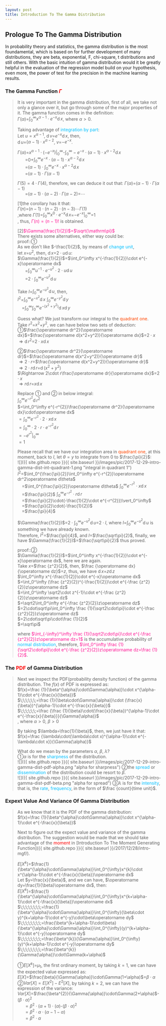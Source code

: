 ```yaml
---
layout: post
title: Introduction To The Gamma Distribution
---
```


## Prologue To The Gamma Distribution
<p class="message">
In probability theory and statistics, the gamma distribution is the most foundamental, which is based on for further development of many distributions, they are beta, exponential, F, chi-square, t distributions and still others.
With the basic intuition of gamma distribution would it be greatly helpful in the evaluation of the regression model build on your hypothesis, even more, the power of test for the precision in the machine learning results.   
</p>

### The Gamma Function <font color="Red">$\Gamma$</font>
>It is very important in the gamma distribution, first of all, we take not only a glance over it, but go through some of the major properties of it.  The gamma function comes in the definition:  
>$\Gamma(\alpha)$=$\int_0^\infty x^{\alpha-1}\cdot e^{-x}\operatorname dx$, where $\alpha>0$.  
>
>Taking advantage of <font color="DeepSkyBlue">integration by part</font>:  
>Let $u=x^{\alpha-1}$, $\operatorname dv$=$e^{-x}\operatorname dx$, then,  
>$\operatorname du$=$(\alpha-1)\cdot x^{\alpha-2}$, $v$=$-e^{-x}$.  
>
>$\Gamma(\alpha)$=$x^{\alpha-1}\cdot(-e^{-x})\vert_0^\infty$-$\int_0^\infty -e^{-x}\cdot (\alpha-1)\cdot x^{\alpha-2}\operatorname dx$  
>$\;\;\;\;\;\;\;$=$0$+$\int_0^\infty e^{-x}\cdot (\alpha-1)\cdot x^{\alpha-2}\operatorname dx$  
>$\;\;\;\;\;\;\;$=$(\alpha-1)\cdot\int_0^\infty e^{-x}\cdot x^{\alpha-2}\operatorname dx$  
>$\;\;\;\;\;\;\;$=$(\alpha-1)\cdot\Gamma(\alpha-1)$  
>
>$\Gamma(5)=4\cdot\Gamma(4)$, therefore, we can deduce it out that: 
>$\Gamma(\alpha)$=$(\alpha-1)\cdot\Gamma(\alpha-1)$  
>$\;\;\;\;\;\;\;$=$(\alpha-1)\cdot(\alpha-2)\cdot\Gamma(\alpha-2)$=$\cdots$  
>
>[1]the corollary has it that:  
>$\Gamma(n)$=$(n-1)\cdot(n-2)\cdot(n-3)\cdots\Gamma(1)$  
>,where $\Gamma(1)$=$\int_0^\infty x^0\cdot e^{-x}\operatorname dx$=$-e^{-x}\vert_0^\infty$=$1$  
>, thus, <font color="DeepPink">$\Gamma(n)=(n-1)!$</font> is obtained. 
>
>[2]<font color="DeepPink">$\Gamma(\frac{1}{2})$=$\sqrt{\mathrm\pi}$</font>  
>There exists some alternatives, either way could be:  
>proof::&#10112;  
>As we don't like $-\frac{1}{2}$, by means of <font color="DeepSkyBlue">change unit</font>,  
>let $x$=$u^2$, then, $\operatorname dx$=$2\cdot u\operatorname du$:  
>$\Gamma(\frac{1}{2})$=$\int_0^\infty x^{-\frac{1}{2}}\cdot e^{-x}\operatorname dx$  
>$\;\;\;\;\;\;\;$=$\int_0^\infty u^{-1}\cdot e^{-u^{2}}\cdot 2\cdot u\operatorname du$  
>$\;\;\;\;\;\;\;$=$2\cdot\int_0^\infty e^{-u^{2}}\operatorname du$  
>
>Take $I$=$\int_0^\infty e^{-u^{2}}\operatorname du$, then,  
>$I^2$=$\int_0^\infty e^{-x^{2}}\operatorname dx$&nbsp;$\int_0^\infty e^{-y^{2}}\operatorname dy$  
>$\;\;\;\;$=$\int_0^\infty\int_0^\infty e^{-(x^{2}+y^{2})}\operatorname dx\operatorname dy$  
>
>Guess what?  We just transform our integral to the <font color="OrangeRed">quadrant one</font>.  
>Take $r^2$=$x^2$+$y^2$, we can have below two sets of deduction:  
>&#10112;$\frac{\operatorname dr^2}{\operatorname dx}$=$\frac{\operatorname d(x^2+y^2)}{\operatorname dx}$=$2\cdot x$  
>$\Rightarrow\operatorname dr^2$=$2\cdot x\operatorname dx$  
>
>&#10113;$\frac{\operatorname dr^2}{\operatorname dr}$=$\frac{\operatorname d(x^2+y^2)}{\operatorname dr}$  
>$\Rightarrow 2\cdot r$=$\frac{\operatorname d(x^2+y^2)}{\operatorname dr}$  
>$\Rightarrow 2\cdot r\operatorname dr$=$\operatorname d(x^2+y^2)$  
>$\Rightarrow 2\cdot r\frac{\operatorname dr}{\operatorname dx}$=$2\cdot x$  
>$\Rightarrow r\operatorname dr$=$x\operatorname dx$  
>
>Replace &#10112; and &#10113; in below integral:  
>$\int_0^\infty e^{-r^{2}}\operatorname dr^2$  
>$=\int_0^\infty e^{-r^{2}}\frac{\operatorname dr^2}{\operatorname dx}\cdot\operatorname dx$  
>$=\int_0^\infty e^{-r^{2}}\cdot 2\cdot x\operatorname dx$  
>$=\int_0^\infty \cdot 2\cdot r\cdot e^{-r^{2}}\operatorname dr$  
>$=-e^{r^{2}}\vert_0^\infty$  
>$=1$    
>
>Please recall that we have our integration area in <font color="OrangeRed">quadrant one</font>, at this moment, back to $I$, let $\theta=y$ to integrate from $0$ to $\frac{\pi}{2}$:  
![]({{ site.github.repo }}{{ site.baseurl }}/images/pic/2017-12-29-intro-gamma-dist-int-quadrant-1.png "integral in quadrant 1")
>$I^2$=$\int_0^{\frac{\pi}{2}}\int_0^\infty e^{-r^{2}}\operatorname dr^2\operatorname d\theta$  
>$\;\;\;\;$=$\int_0^{\frac{\pi}{2}}\operatorname d\theta$&nbsp;$\int_0^\infty e^{-r^{2}}\cdot x\operatorname dx$  
>$\;\;\;\;$=$\frac{\pi}{2}$&nbsp;$\int_0^\infty e^{-r^{2}}\cdot r\operatorname dr$  
>$\;\;\;\;$=$\frac{\pi}{2}\cdot(-\frac{1}{2}\cdot e^{-r^{2}})\vert_0^\infty$  
>$\;\;\;\;$=$\frac{\pi}{2}\cdot(-\frac{1}{2})$  
>$\;\;\;\;$=$\frac{\pi}{4}$
>
>$\Gamma(\frac{1}{2})$=$2\cdot\int_0^\infty e^{-u^{2}}\operatorname du$=$2\cdot I$, where $I$=$\int_0^\infty e^{-u^{2}}\operatorname du$ is something we have already known.  
>Therefore, $I^2$=$\frac{\pi}{4}$, and $I$=$\frac{\sqrt\pi}{2}$, finally, we have $\Gamma(\frac{1}{2})$=$\frac{\sqrt\pi}{2}$ thus proved.  
>
>proof::&#10113;  
>$\Gamma(\frac{1}{2})$=$\int_0^\infty x^{-\frac{1}{2}}\cdot e^{-x}\operatorname dx$, here we are again.  
>Take $x$=$\frac {z^2}{2}$, then, $\frac {\operatorname dx}{\operatorname dz}$=$z$, thus, we have $\operatorname dx$=$z\operatorname dz$  
>$\int_0^\infty x^{-\frac{1}{2}}\cdot e^{-x}\operatorname dx$  
>$=\int_0^\infty (\frac {z^2}{2})^{-\frac{1}{2}}\cdot e^{-\frac {z^2}{2}}z\operatorname dz$  
>$=\int_0^\infty \sqrt2\cdot z^{-1}\cdot e^{-\frac {z^2}{2}}z\operatorname dz$  
>$=\sqrt2\int_0^\infty e^{-\frac {z^2}{2}}z\operatorname dz$  
>$=2\cdot\sqrt\pi\int_0^\infty \frac {1}{\sqrt2\cdot\pi}\cdot e^{-\frac {z^2}{2}}z\operatorname dz$  
>$=2\cdot\sqrt\pi\cdot\frac {1}{2}$  
>$=\sqrt\pi$  
>
>where <font color="DeepPink">$\int_{-\infty}^\infty \frac {1}{\sqrt2\cdot\pi}\cdot e^{-\frac {z^2}{2}}z\operatorname dz=1$</font> is the accumulative probability of <font color="DeepSkyBlue">normal distribution</font>, therefore, <font color="DeepPink">$\int_0^\infty \frac {1}{\sqrt2\cdot\pi}\cdot e^{-\frac {z^2}{2}}z\operatorname dz=\frac {1}{2}$</font>.  

### The <font color="Red">PDF</font> of Gamma Distribution
>Next we inspect the PDF(probability density function) of the gamma distribution.  The $f(x)$ of PDF is expressed as:  
>$f(x)=\frac {1}{\beta^{\alpha}\cdot\Gamma(\alpha)}\cdot x^{\alpha-1}\cdot e^{-\frac{x}{\beta}}$  
>$\;\;\;\;\;\;=\frac {1}{\beta\cdot\Gamma(\alpha)}\cdot (\frac{x}{\beta})^{\alpha-1}\cdot e^{-\frac{x}{\beta}}$  
>$\;\;\;\;\;\;=\frac {\frac {1}{\beta}\cdot(\frac{x}{\beta})^{\alpha-1}\cdot e^{-\frac{x}{\beta}}}{\Gamma(\alpha)}$  
>, where $\alpha>0$, $\beta>0$  
>
>By taking $\lambda=\frac{1}{\beta}$, then, we just have it that:  
>$f(x)=\frac {\lambda\cdot(\lambda\cdot x)^{\alpha-1}\cdot e^{-\lambda\cdot x}}{\Gamma(\alpha)}$ 
>
>What do we mean by the parameters $\alpha$, $\beta$, $\lambda$?  
>&#10112;$\alpha$ is for the <font color="DeepSkyBlue">sharpness</font> of the distribution.  
![]({{ site.github.repo }}{{ site.baseurl }}/images/pic/2017-12-29-intro-gamma-dist-pdf-alpha.png "alpha for sharpness")
>&#10113;the <font color="DeepSkyBlue">spread</font> or <font color="DeepSkyBlue">dissemination</font> of the distribution could be resort to $\beta$.  
![]({{ site.github.repo }}{{ site.baseurl }}/images/pic/2017-12-29-intro-gamma-dist-pdf-beta.png "alpha for spread")
>&#10114;$\lambda$ is for the <font color="DeepSkyBlue">intensity</font>, that is, the <font color="DeepSkyBlue">rate</font>, <font color="DeepSkyBlue">frequency</font>, in the form of $\frac {count}{time unit}$.  

### Expext Value And Variance Of Gamma Distribution
>As we know that it is the PDF of the gamma distribution:  
>$f(x)=\frac {1}{\beta^{\alpha}\cdot\Gamma(\alpha)}\cdot x^{\alpha-1}\cdot e^{-\frac{x}{\beta}}$  
>
>Next to figure out the expect value and variance of the gamma distribution.  The suggestion would be made that we should take advantage of the <font color="Red">moment</font> in [Introduction To The Moment Generating Function]({{ site.github.repo }}{{ site.baseurl }}/2017/12/28/intro-mgf/).  
>
>$E\lbrack X^k\rbrack$=$\frac{1}{\beta^{\alpha}\cdot\Gamma(\alpha)}\int_0^{\infty}x^{k}\cdot x^{\alpha-1}\cdot e^{-\frac{x}{\beta}}\operatorname dx$  
>Let $y=\frac{x}{\beta}$, and we can have, $\operatorname dy=\frac{1}{\beta}\operatorname dx$, then:  
>$E\lbrack X^k\rbrack$=$\frac{1}{\beta^{\alpha}\cdot\Gamma(\alpha)}\int_0^{\infty}x^{k+\alpha-1}\cdot e^{-\frac{x}{\beta}}\operatorname dx$  
>$\;\;\;\;\;\;\;\;=\frac{1}{\beta^{\alpha}\cdot\Gamma(\alpha)}\int_0^{\infty}(\beta\cdot y)^{k+\alpha-1}\cdot e^{-y}\cdot\beta\operatorname dy$  
>$\;\;\;\;\;\;\;\;=\frac{\beta^{k+\alpha-1}\cdot\beta}{\beta^{\alpha}\cdot\Gamma(\alpha)}\int_0^{\infty}(y)^{k+\alpha-1}\cdot e^{-y}\operatorname dy$  
>$\;\;\;\;\;\;\;\;=\frac{\beta^{k}}{\Gamma(\alpha)}\int_0^{\infty}(y)^{k+\alpha-1}\cdot e^{-y}\operatorname dy$  
>$\;\;\;\;\;\;\;\;=\frac{\beta^{k}}{\Gamma(\alpha)}\cdot\Gamma(k+\alpha)$  
>
>&#10112;$E\lbrack X^k\rbrack$=$\mu_1$, the first ordinary moment, by taking $k=1$, we can have the expected value expressed as:  
>$E\lbrack X\rbrack$=$\frac{\beta}{\Gamma(\alpha)}\cdot\Gamma(1+\alpha)$=$\beta\cdot\alpha$  
>&#10113;$Var\lbrack X\rbrack=E\lbrack X^2\rbrack-E^2\lbrack X\rbrack$, by taking $k=2$, we can have the expression of the variance:  
>$Var\lbrack X\rbrack$=$\frac{\beta^{2}}{\Gamma(\alpha)}\cdot\Gamma(2+\alpha)$-$(\beta\cdot\alpha)^2$  
>$\;\;\;\;\;\;=\beta^{2}\cdot(\alpha+1)\cdot(\alpha)$-$(\beta\cdot\alpha)^2$  
>$\;\;\;\;\;\;=\beta^2\cdot\alpha\cdot(\alpha-1-\alpha)$  
>$\;\;\;\;\;\;=\beta^2\cdot\alpha$  

<!-- Γ -->
<!-- \frac{\Gamma(k + n)}{\Gamma(n)} \frac{1}{r^k}  -->
<!-- \mbox{\large$\vert$}\nolimits_0^\infty -->

<!-- Notes -->
<!-- <font color="OrangeRed">items, verb, to make it the focus</font> -->
<!-- <font color="Red">KKT</font> -->
<!-- <font color="Red">SMO heuristics</font> -->
<!-- <font color="DeepSkyBlue">suggested item, soft item</font> -->
<!-- <font color="RoyalBlue">old alpha</font> -->
<!-- <font color="Green">new alpha</font> -->

<!-- <font color="DeepPink">positive conclusion, finding</font> -->
<!-- <font color="DimGray">negative conclusion, finding</font> -->

<!-- <font color="#00ADAD">policy</font> -->
<!-- <font color="#6100A8">full observable</font> -->
<!-- <font color="#FFAC12">partial observable</font> -->
<!-- <font color="#EB00EB">stochastic</font> -->
<!-- <font color="#8400E6">state transition</font> -->
<!-- <font color="#D600D6">discount factor gamma $\gamma$</font> -->
<!-- <font color="#D600D6">$V(S)$</font> -->
<!-- <font color="#9300FF">immediate reward R(S)</font> -->